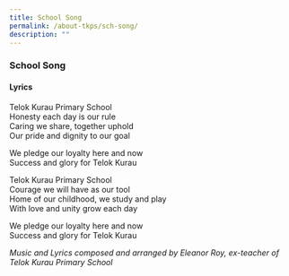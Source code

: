 ```yaml
---
title: School Song
permalink: /about-tkps/sch-song/
description: ""
---
```

### **School Song**
#### **Lyrics**
Telok Kurau Primary School<br>
Honesty each day is our rule<br>
Caring we share, together uphold<br>
Our pride and dignity to our goal
  
We pledge our loyalty here and now<br>
Success and glory for Telok Kurau
  
Telok Kurau Primary School<br>
Courage we will have as our tool<br>
Home of our childhood, we study and play<br>
With love and unity grow each day
  
We pledge our loyalty here and now<br>
Success and glory for Telok Kurau

_Music and Lyrics composed and arranged by Eleanor Roy, ex-teacher of Telok Kurau Primary School_